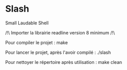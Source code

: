 # Slash

Small Laudable Shell

/!\ Importer la librairie readline version 8 minimum /!\

Pour compiler le projet : make

Pour lancer le projet, après l'avoir compilé : ./slash

Pour nettoyer le répertoire après utilisation : make clean